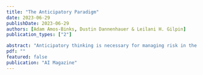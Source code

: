 ```yaml
---
title: "The Anticipatory Paradigm"
date: 2023-06-29
publishDate: 2023-06-29
authors: [Adam Amos-Binks, Dustin Dannenhauer & Leilani H. Gilpin]
publication_types: ["2"]

abstract: "Anticipatory thinking is necessary for managing risk in the safety- and mission-critical domains where AI systems are being deployed. We analyze the intersection of anticipatory thinking, the optimization paradigm, and metaforesight to advance our understanding of AI systems and their adaptive capabilities when encountering low-likelihood/high-impact risks. We describe this intersection as the anticipatory paradigm. We detail these challenges in concrete examples and propose new types of anticipatory thinking, towards a paradigm shift in how AI systems are evaluated."
pdf: ""
featured: false
publication: "AI Magazine"
---
```


